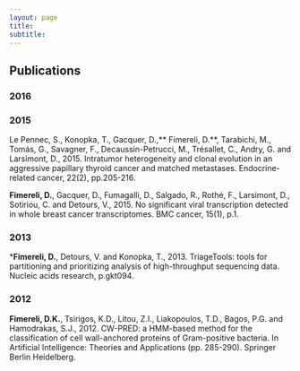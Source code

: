 ```yaml
---
layout: page
title: 
subtitle: 
---
```


## Publications

### 2016


### 2015

Le Pennec, S., Konopka, T., Gacquer, D.,** Fimereli, D.**, Tarabichi, M., Tomás, G., Savagner, F., Decaussin-Petrucci, M., Trésallet, C., Andry, G. and Larsimont, D., 2015. Intratumor heterogeneity and clonal evolution in an aggressive papillary thyroid cancer and matched metastases. Endocrine-related cancer, 22(2), pp.205-216.

**Fimereli, D.**, Gacquer, D., Fumagalli, D., Salgado, R., Rothé, F., Larsimont, D., Sotiriou, C. and Detours, V., 2015. No significant viral transcription detected in whole breast cancer transcriptomes. BMC cancer, 15(1), p.1.


### 2013

***Fimereli, D.**, Detours, V. and Konopka, T., 2013. TriageTools: tools for partitioning and prioritizing analysis of high-throughput sequencing data. Nucleic acids research, p.gkt094.

### 2012

**Fimereli, D.K.**, Tsirigos, K.D., Litou, Z.I., Liakopoulos, T.D., Bagos, P.G. and Hamodrakas, S.J., 2012. CW-PRED: a HMM-based method for the classification of cell wall-anchored proteins of Gram-positive bacteria. In Artificial Intelligence: Theories and Applications (pp. 285-290). Springer Berlin Heidelberg.

